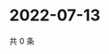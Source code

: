 # 2022-07-13

共 0 条

<!-- BEGIN WEIBO -->
<!-- 最后更新时间 Wed Jul 13 2022 17:01:34 GMT+0800 (China Standard Time) -->

<!-- END WEIBO -->

